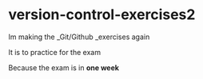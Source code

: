 # version-control-exercises2
Im making the _Git/Github _exercises again

It is to practice for the exam

Because the exam is in **one week**
